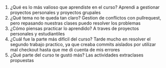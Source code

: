 1. ¿Qué es lo más valioso que aprendiste en el curso?
Aprendi a gestionar proyectos personales y proyectos grupales
  2. ¿Qué tema no te queda tan claro?
Gestion de conflictos con pullrequest, pero repasando nuestras clases puedo resolver los problemas
3. ¿Cómo piensas practicar lo aprendido?
A traves de proyectos personales y estudiantiles
4. ¿Cuál fue la parte más difícil del curso?
Tarde mucho en resolver el segundo trabajo practico, ya que creaba commits aislados por utilizar mal checkout hasta que me di cuenta de mis errores
5. ¿Qué parte del curso te gustó más?
Las actividades extraclases propuestas